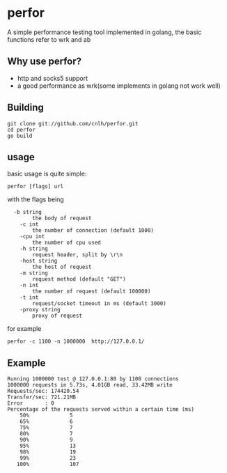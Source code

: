 # perfor
A simple performance testing tool implemented in golang, the basic functions refer to wrk and ab
## Why use perfor?
- http and socks5 support
- a good performance as wrk(some implements in golang not work well)
## Building

```
git clone git://github.com/cnlh/perfor.git
cd perfor
go build
```
## usage

basic usage is quite simple:
```
perfor [flags] url
```

with the flags being
```
  -b string
      	the body of request
    -c int
      	the number of connection (default 1000)
    -cpu int
      	the number of cpu used
    -h string
      	request header, split by \r\n
    -host string
      	the host of request
    -m string
      	request method (default "GET")
    -n int
      	the number of request (default 100000)
    -t int
      	request/socket timeout in ms (default 3000)
    -proxy string
    	proxy of request
```
for example
```
perfor -c 1100 -n 1000000  http://127.0.0.1/
```

## Example
```shell script
Running 1000000 test @ 127.0.0.1:80 by 1100 connections
1000000 requests in 5.73s, 4.01GB read, 33.42MB write
Requests/sec: 174420.54
Transfer/sec: 721.21MB
Error       : 0
Percentage of the requests served within a certain time (ms)
    50%				5
    65%				6
    75%				7
    80%				7
    90%				9
    95%				13
    98%				19
    99%				23
   100%				107
```